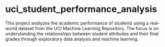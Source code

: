 # uci_student_performance_analysis
This project analyzes the academic performance of students using a real-world dataset from the UCI Machine Learning Repository. The focus is on understanding the relationships between student attributes and their final grades through exploratory data analysis and machine learning.
